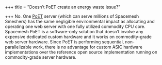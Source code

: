 +++
title = "Doesn’t PoET create an energy waste issue?"

+++
No. One [PoET](/resources/#term-poet) server (which can serve millions of Spacemesh Smeshers) has the same negligible environmental impact as allocating and operating one web server with one fully utilized commodity CPU core. Spacemesh PoET is a software-only solution that doesn’t involve any expensive dedicated custom hardware and it works on commodity-grade web server hardware. Since PoET is performing sequential, non-parallelizable work, there is no advantage for custom ASIC hardware implementations over the reference open source implementation running on commodity-grade server hardware.

